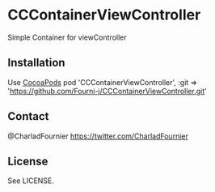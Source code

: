 # CCContainerViewController
Simple Container for viewController

## Installation

Use [CocoaPods](http://cocoapods.org)
    pod 'CCContainerViewController', :git => 'https://github.com/Fourni-j/CCContainerViewController.git'

## Contact

@CharladFournier https://twitter.com/CharladFournier

## License

See LICENSE.
